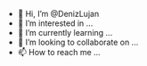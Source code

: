 - 👋 Hi, I’m @DenizLujan
- 👀 I’m interested in ...
- 🌱 I’m currently learning ...
- 💞️ I’m looking to collaborate on ...
- 📫 How to reach me ...

<!---
DenizLujan/DenizLujan is a ✨ special ✨ repository because its `README.md` (this file) appears on your GitHub profile.
You can click the Preview link to take a look at your changes.
--->

